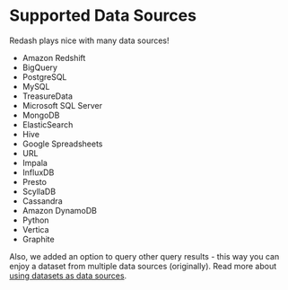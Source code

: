 # Supported Data Sources

Redash plays nice with many data sources!

- Amazon Redshift
- BigQuery
- PostgreSQL
- MySQL
- TreasureData
- Microsoft SQL Server
- MongoDB
- ElasticSearch
- Hive
- Google Spreadsheets
- URL
- Impala
- InfluxDB
- Presto
- ScyllaDB
- Cassandra
- Amazon DynamoDB
- Python
- Vertica
- Graphite

Also, we added an option to query other query results - this way you can enjoy a dataset from multiple data sources (originally). Read more about [using datasets as data sources](../queries/using-datasets-as-data-sources.md).
